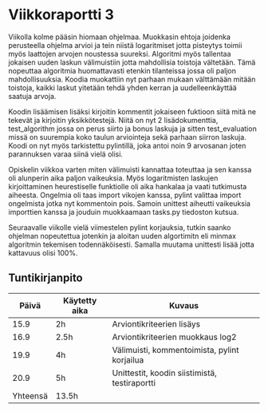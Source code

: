 # Viikkoraportti 3

Viikolla kolme pääsin hiomaan ohjelmaa. Muokkasin ehtoja joidenka perusteella ohjelma arvioi ja tein niistä logaritmiset jotta pisteytys toimii myös laattojen arvojen noustessa suureksi. Algoritmi myös tallentaa jokaisen uuden laskun välimuistiin jotta mahdollisia toistoja vältetään. Tämä nopeuttaa algoritmia huomattavasti etenkin tilanteissa jossa oli paljon mahdollisuuksia. Koodia muokattiin nyt parhaan mukaan välttämään mitään toistoja, kaikki laskut yitetään tehdä yhden kerran ja uudelleenkäyttää saatuja arvoja.

Koodin lisäämisen lisäksi kirjoitin kommentit jokaiseen fuktioon siitä mitä ne tekevät ja kirjoitin yksikkötestejä. Niitä on nyt 2 lisädokumenttia, test_algorithm jossa on perus siirto ja bonus laskuja ja sitten test_evaluation missä on suurempia koko taulun arviointeja sekä parhaan siirron laskuja. Koodi on nyt myös tarkistettu pylintillä, joka antoi noin 9 arvosanan joten parannuksen varaa siinä vielä olisi. 

Opiskelin viikkoa varten miten välimuisti kannattaa toteuttaa ja sen kanssa oli alunperin aika paljon vaikeuksia. Myös logaritmisten laskujen kirjoittaminen heurestiselle funktiolle oli aika hankalaa ja vaati tutkimusta aiheesta. Ongelmia oli taas import vikojen kanssa, pylint valittaa import ongelmista jotka nyt kommentoin pois. Samoin unittest aiheutti vaikeuksia importtien kanssa ja jouduin muokkaamaan tasks.py tiedoston kutsua. 

Seuraavalle viikolle vielä viimestelen pylint korjauksia, tutkin saanko ohjelman nopeutettua jotenkin ja aloitan uuden algortimitn eli minmax algoritmin tekemisen todennäköisesti. Samalla muutama unittesti lisää jotta kattavuus olisi 100%.

## Tuntikirjanpito

| Päivä | Käytetty aika | Kuvaus |
|-------|------------|------------|
| 15.9   |     2h      | Arviontikriteerien lisäys|
| 16.9  |     2.5h      | Arviontikriteerien muokkaus log2|
| 19.9   |     4h      | Välimuisti, kommentoimista, pylint korjailua |
| 20.9   |     5h      | Unittestit, koodin siistimistä, testiraportti|
| Yhteensä   |     13.5h      |  |
